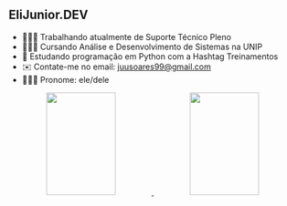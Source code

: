 ## EliJunior.DEV

- 👨🏽‍💻 Trabalhando atualmente de Suporte Técnico Pleno
- 👨🏽‍🎓 Cursando Análise e Desenvolvimento de Sistemas na UNIP
- 📙 Estudando programação em Python com a Hashtag Treinamentos
- ✉️ Contate-me no email: juusoares99@gmail.com
- 🙋🏽‍♂️ Pronome: ele/dele

<div align="center" class="container-a">
  <a href="https://github.com/elijuniordev">
  <img height="180em" width="49%" src="https://github-readme-stats.vercel.app/api?username=elijuniordev&show_icons=true&theme=gruvbox&include_all_commits=true&count_private=true"/>
  <img height="180em" width="49%" src="https://github-readme-stats.vercel.app/api/top-langs/?username=elijuniordev&layout=compact&langs_count=7&theme=gruvbox"/>
</div>
<!--
**elijunior99/elijunior99** is a ✨ _special_ ✨ repository because its `README.md` (this file) appears on your GitHub profile.

Here are some ideas to get you started:

- 🔭 Hoje estou trabalhando com suporte técnico
- 🌱 Estudando programação em Python
- 💬 Contate-me no email: juusoares99@gmail.com
- 😄 Pronouns: ele/dele
- ⚡ Fun fact: ...
-->
